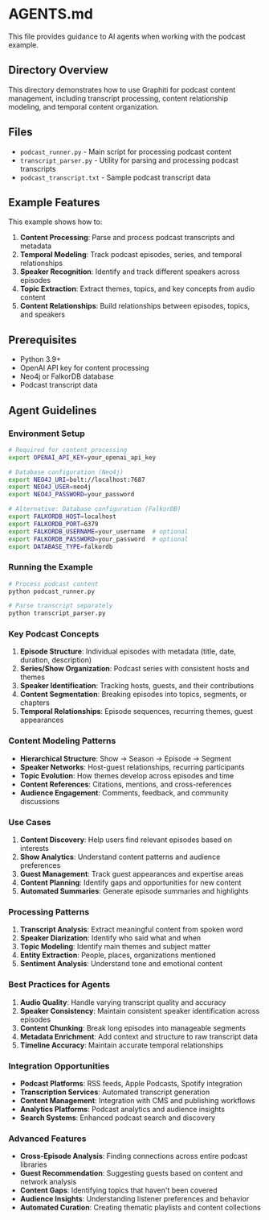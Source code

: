 # AGENTS.md

This file provides guidance to AI agents when working with the podcast example.

## Directory Overview

This directory demonstrates how to use Graphiti for podcast content management, including transcript processing, content relationship modeling, and temporal content organization.

## Files

- `podcast_runner.py` - Main script for processing podcast content
- `transcript_parser.py` - Utility for parsing and processing podcast transcripts
- `podcast_transcript.txt` - Sample podcast transcript data

## Example Features

This example shows how to:

1. **Content Processing**: Parse and process podcast transcripts and metadata
2. **Temporal Modeling**: Track podcast episodes, series, and temporal relationships
3. **Speaker Recognition**: Identify and track different speakers across episodes
4. **Topic Extraction**: Extract themes, topics, and key concepts from audio content
5. **Content Relationships**: Build relationships between episodes, topics, and speakers

## Prerequisites

- Python 3.9+
- OpenAI API key for content processing
- Neo4j or FalkorDB database
- Podcast transcript data

## Agent Guidelines

### Environment Setup

```bash
# Required for content processing
export OPENAI_API_KEY=your_openai_api_key

# Database configuration (Neo4j)
export NEO4J_URI=bolt://localhost:7687
export NEO4J_USER=neo4j
export NEO4J_PASSWORD=your_password

# Alternative: Database configuration (FalkorDB)
export FALKORDB_HOST=localhost
export FALKORDB_PORT=6379
export FALKORDB_USERNAME=your_username  # optional
export FALKORDB_PASSWORD=your_password  # optional
export DATABASE_TYPE=falkordb
```

### Running the Example

```bash
# Process podcast content
python podcast_runner.py

# Parse transcript separately
python transcript_parser.py
```

### Key Podcast Concepts

1. **Episode Structure**: Individual episodes with metadata (title, date, duration, description)
2. **Series/Show Organization**: Podcast series with consistent hosts and themes
3. **Speaker Identification**: Tracking hosts, guests, and their contributions
4. **Content Segmentation**: Breaking episodes into topics, segments, or chapters
5. **Temporal Relationships**: Episode sequences, recurring themes, guest appearances

### Content Modeling Patterns

- **Hierarchical Structure**: Show → Season → Episode → Segment
- **Speaker Networks**: Host-guest relationships, recurring participants
- **Topic Evolution**: How themes develop across episodes and time
- **Content References**: Citations, mentions, and cross-references
- **Audience Engagement**: Comments, feedback, and community discussions

### Use Cases

1. **Content Discovery**: Help users find relevant episodes based on interests
2. **Show Analytics**: Understand content patterns and audience preferences
3. **Guest Management**: Track guest appearances and expertise areas
4. **Content Planning**: Identify gaps and opportunities for new content
5. **Automated Summaries**: Generate episode summaries and highlights

### Processing Patterns

1. **Transcript Analysis**: Extract meaningful content from spoken word
2. **Speaker Diarization**: Identify who said what and when
3. **Topic Modeling**: Identify main themes and subject matter
4. **Entity Extraction**: People, places, organizations mentioned
5. **Sentiment Analysis**: Understand tone and emotional content

### Best Practices for Agents

1. **Audio Quality**: Handle varying transcript quality and accuracy
2. **Speaker Consistency**: Maintain consistent speaker identification across episodes
3. **Content Chunking**: Break long episodes into manageable segments
4. **Metadata Enrichment**: Add context and structure to raw transcript data
5. **Timeline Accuracy**: Maintain accurate temporal relationships

### Integration Opportunities

- **Podcast Platforms**: RSS feeds, Apple Podcasts, Spotify integration
- **Transcription Services**: Automated transcript generation
- **Content Management**: Integration with CMS and publishing workflows
- **Analytics Platforms**: Podcast analytics and audience insights
- **Search Systems**: Enhanced podcast search and discovery

### Advanced Features

- **Cross-Episode Analysis**: Finding connections across entire podcast libraries
- **Guest Recommendation**: Suggesting guests based on content and network analysis
- **Content Gaps**: Identifying topics that haven't been covered
- **Audience Insights**: Understanding listener preferences and behavior
- **Automated Curation**: Creating thematic playlists and content collections